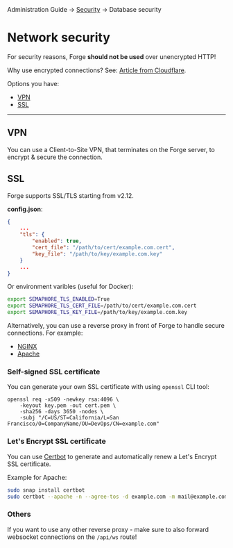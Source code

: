 <div class="breadcrumbs">
    Administration Guide
    → <a href="/administration-guide/security/">Security</a>
    → Database security
</div>

# Network security

For security reasons, Forge **should not be used** over unencrypted HTTP!

Why use encrypted connections? See: [Article from Cloudflare](https://www.cloudflare.com/learning/ssl/why-use-https/).

Options you have:

* [VPN](#vpn)
* [SSL](#ssl)

---

## VPN

You can use a Client-to-Site VPN, that terminates on the Forge server, to encrypt & secure the connection.

## SSL

Forge supports SSL/TLS starting from v2.12.

**config.json**:
```json
{
    ...
    "tls": {
        "enabled": true,
        "cert_file": "/path/to/cert/example.com.cert",
        "key_file": "/path/to/key/example.com.key"
    }
    ...
}
```

Or environment varibles (useful for Docker):

```bash
export SEMAPHORE_TLS_ENABLED=True
export SEMAPHORE_TLS_CERT_FILE=/path/to/cert/example.com.cert
export SEMAPHORE_TLS_KEY_FILE=/path/to/key/example.com.key
```

Alternatively, you can use a reverse proxy in front of Forge to handle secure connections. For example:

* [NGINX](./nginx.md)
* [Apache](./apache.md)
 

### Self-signed SSL certificate

You can generate your own SSL certificate with using `openssl` CLI tool:

```
openssl req -x509 -newkey rsa:4096 \
    -keyout key.pem -out cert.pem \
    -sha256 -days 3650 -nodes \
    -subj "/C=US/ST=California/L=San Francisco/O=CompanyName/OU=DevOps/CN=example.com"
```

### Let's Encrypt SSL certificate

You can use [Certbot](https://certbot.eff.org/) to generate and automatically renew a Let's Encrypt SSL certificate.

Example for Apache:

```bash
sudo snap install certbot
sudo certbot --apache -n --agree-tos -d example.com -m mail@example.com
```

### Others

If you want to use any other reverse proxy - make sure to also forward websocket connections on the `/api/ws` route!
